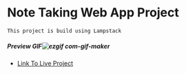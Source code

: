 # Note Taking Web App Project

`This project is build using Lampstack`

##### Preview GIF![ezgif com-gif-maker](https://user-images.githubusercontent.com/60525999/165970661-59e1aa61-a5d3-4b63-b8d2-3258219add7d.gif)



*  [ Link To Live Project](muradcade.liveblog365.com/view/login.php)


